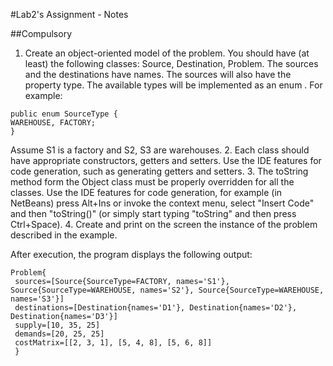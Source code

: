 #Lab2's Assignment - Notes

##Compulsory

1. Create an object-oriented model of the problem. You should have (at least) the following classes: Source, Destination, Problem. 
   The sources and the destinations have names. The sources will also have the property type. The available types will be implemented as an enum . For example:
```
public enum SourceType {
WAREHOUSE, FACTORY;
}
```
Assume S1 is a factory and S2, S3 are warehouses.
2. Each class should have appropriate constructors, getters and setters. 
   Use the IDE features for code generation, such as generating getters and setters.
3. The toString method form the Object class must be properly overridden for all the classes. 
   Use the IDE features for code generation, for example (in NetBeans) press Alt+Ins or invoke the context menu, select "Insert Code" and then "toString()" (or simply start typing "toString" and then press Ctrl+Space).
4. Create and print on the screen the instance of the problem described in the example.
   
After execution, the program displays the following output:
```
Problem{
 sources=[Source{SourceType=FACTORY, names='S1'}, Source{SourceType=WAREHOUSE, names='S2'}, Source{SourceType=WAREHOUSE, names='S3'}]
 destinations=[Destination{names='D1'}, Destination{names='D2'}, Destination{names='D3'}]
 supply=[10, 35, 25]
 demands=[20, 25, 25]
 costMatrix=[[2, 3, 1], [5, 4, 8], [5, 6, 8]]
 }
```
